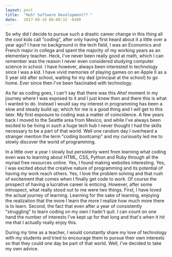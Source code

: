 ```yaml
---
layout: post
title:  "Huh? Software Development?? "
date:   2017-08-18 00:00:32 -0400
---
```



So why did I decide to pursue such a drastic career change in this thing all the cool kids call "coding", after only having first heard about it a little over a year ago?  I have no background in the tech field, I was an Economics and French major in college and spent the majority of my working years as an elementary teacher.  Heck, I've never been really good at math, which I can remember was the reason I never even considered studying computer science in school.  I have however, always been interested in technology since I was a kid.  I have vivid memories of playing games on an Apple II as a 5 year old after school, waiting for my dad (principal at the school) to go home.  Ever since then I've been fascinated with technology.

As far as coding goes, I can't say that there was this *Aha!* moment in my journey where I was exposed to it and I just knew then and there this is what I wanted to do.  Instead I would say my interest in programming has been a slow and steady build up; which for me is a good thing and I will get to this later. My first exposure to coding was a matter of coincidence.  A few years back I moved to the Seattle area from Mexico, and while I've always been excited to be living in such a huge tech hub I never thought I had the skills necessary to be a part of that world.  Well one random day I overheard a stranger mention the term "coding bootcamp" and my curiousity led me to slowly discover the world of programming.  

In a little over a year I slowly but persistenly went from learning what coding even was to learning about HTML, CSS, Python and Ruby through all the myriad free resources online.  Yes, I found making websites interesting. Yes, I was excited about the creative nature of programming and its potential of having my work reach others.  Yes, I love the problem solving and that rush of excitement that comes when I finally get code to work.  Of course the prospect of having a lucrative career is enticing.  However, after some introspect, what really stood out to me were two things.  First, I have loved the actual journey of learning.  Learning for the sake of learning, enjoying the realization that the more I learn the more I realize how much more there is to learn.  Second, the fact that even after a year of consistently "struggling" to learn coding on my own I hadn't quit.  I can count on one hand the number of interests I've kept up for that long and that's when it hit me that I actually really enjoy this.

During my time as a teacher, I would constantly share my love of technology with my students and tried to encourage them to pursue their own interests so that they could one day be part of that world. Well, I've decided to take my own advice.
